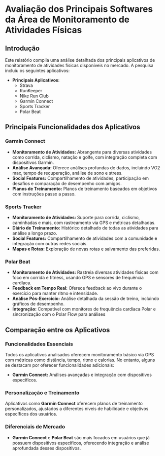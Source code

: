 # Avaliação dos Principais Softwares da Área de Monitoramento de Atividades Físicas

## Introdução

Este relatório compila uma análise detalhada dos principais aplicativos de monitoramento de atividades físicas disponíveis no mercado. A pesquisa incluiu os seguintes aplicativos:

- **Principais Aplicativos:**
  - Strava
  - RunKeeper
  - Nike Run Club
  - Garmin Connect
  - Sports Tracker
  - Polar Beat

## Principais Funcionalidades dos Aplicativos

### Garmin Connect

- **Monitoramento de Atividades:** Abrangente para diversas atividades como corrida, ciclismo, natação e golfe, com integração completa com dispositivos Garmin.
- **Análise Avançada:** Oferece análises profundas de dados, incluindo VO2 max, tempo de recuperação, análise de sono e stress.
- **Social Features:** Compartilhamento de atividades, participação em desafios e comparação de desempenho com amigos.
- **Planos de Treinamento:** Planos de treinamento baseados em objetivos com instruções passo a passo.

### Sports Tracker

- **Monitoramento de Atividades:** Suporte para corrida, ciclismo, caminhadas e mais, com rastreamento via GPS e métricas detalhadas.
- **Diário de Treinamento:** Histórico detalhado de todas as atividades para análise a longo prazo.
- **Social Features:** Compartilhamento de atividades com a comunidade e integração com outras redes sociais.
- **Mapas e Rotas:** Exploração de novas rotas e salvamento das preferidas.

### Polar Beat

- **Monitoramento de Atividades:** Rastreia diversas atividades físicas com foco em corrida e fitness, usando GPS e sensores de frequência cardíaca.
- **Feedback em Tempo Real:** Oferece feedback ao vivo durante o exercício para manter ritmo e intensidade.
- **Análise Pós-Exercício:** Análise detalhada da sessão de treino, incluindo gráficos de desempenho.
- **Integração:** Compatível com monitores de frequência cardíaca Polar e sincronização com o Polar Flow para análises 
## Comparação entre os Aplicativos

### Funcionalidades Essenciais

Todos os aplicativos analisados oferecem monitoramento básico via GPS com métricas como distância, tempo, ritmo e calorias. No entanto, alguns se destacam por oferecer funcionalidades adicionais:

- **Garmin Connect:** Análises avançadas e integração com dispositivos específicos.

### Personalização e Treinamento

Aplicativos como **Garmin Connect** oferecem planos de treinamento personalizados, ajustados a diferentes níveis de habilidade e objetivos específicos dos usuários.

### Diferenciais de Mercado

- **Garmin Connect** e **Polar Beat** são mais focados em usuários que já possuem dispositivos específicos, oferecendo integração e análise aprofundada desses dispositivos.
